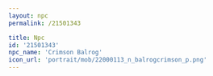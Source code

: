 ```yaml
---
layout: npc
permalink: /21501343

title: Npc
id: '21501343'
npc_name: 'Crimson Balrog'
icon_url: 'portrait/mob/22000113_n_balrogcrimson_p.png'
---
```

